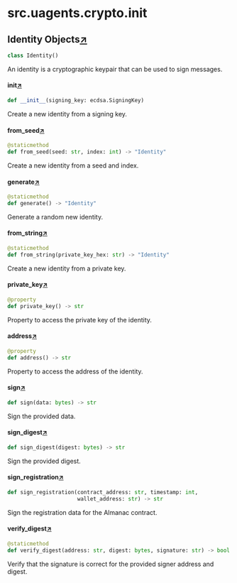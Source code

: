 

# src.uagents.crypto.__init__



## Identity Objects[↗](https://github.com/fetchai/uAgents/blob/main/python/src/uagents/crypto/__init__.py#L79)

```python
class Identity()
```

An identity is a cryptographic keypair that can be used to sign messages.



#### __init__[↗](https://github.com/fetchai/uAgents/blob/main/python/src/uagents/crypto/__init__.py#L82)
```python
def __init__(signing_key: ecdsa.SigningKey)
```

Create a new identity from a signing key.



#### from_seed[↗](https://github.com/fetchai/uAgents/blob/main/python/src/uagents/crypto/__init__.py#L91)
```python
@staticmethod
def from_seed(seed: str, index: int) -> "Identity"
```

Create a new identity from a seed and index.



#### generate[↗](https://github.com/fetchai/uAgents/blob/main/python/src/uagents/crypto/__init__.py#L102)
```python
@staticmethod
def generate() -> "Identity"
```

Generate a random new identity.



#### from_string[↗](https://github.com/fetchai/uAgents/blob/main/python/src/uagents/crypto/__init__.py#L111)
```python
@staticmethod
def from_string(private_key_hex: str) -> "Identity"
```

Create a new identity from a private key.



#### private_key[↗](https://github.com/fetchai/uAgents/blob/main/python/src/uagents/crypto/__init__.py#L124)
```python
@property
def private_key() -> str
```

Property to access the private key of the identity.



#### address[↗](https://github.com/fetchai/uAgents/blob/main/python/src/uagents/crypto/__init__.py#L129)
```python
@property
def address() -> str
```

Property to access the address of the identity.



#### sign[↗](https://github.com/fetchai/uAgents/blob/main/python/src/uagents/crypto/__init__.py#L138)
```python
def sign(data: bytes) -> str
```

Sign the provided data.



#### sign_digest[↗](https://github.com/fetchai/uAgents/blob/main/python/src/uagents/crypto/__init__.py#L146)
```python
def sign_digest(digest: bytes) -> str
```

Sign the provided digest.



#### sign_registration[↗](https://github.com/fetchai/uAgents/blob/main/python/src/uagents/crypto/__init__.py#L150)
```python
def sign_registration(contract_address: str, timestamp: int,
                      wallet_address: str) -> str
```

Sign the registration data for the Almanac contract.



#### verify_digest[↗](https://github.com/fetchai/uAgents/blob/main/python/src/uagents/crypto/__init__.py#L196)
```python
@staticmethod
def verify_digest(address: str, digest: bytes, signature: str) -> bool
```

Verify that the signature is correct for the provided signer address and digest.


